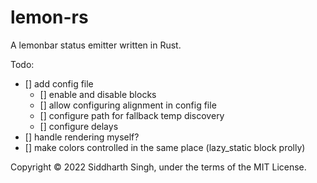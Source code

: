 # lemon-rs

A lemonbar status emitter written in Rust.

Todo:

- [] add config file
  - [] enable and disable blocks
  - [] allow configuring alignment in config file
  - [] configure path for fallback temp discovery
  - [] configure delays
- [] handle rendering myself?
- [] make colors controlled in the same place (lazy_static block prolly)

Copyright © 2022 Siddharth Singh, under the terms of the MIT License.
